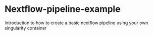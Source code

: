 # Nextflow-pipeline-example
Introduction to how to create a basic nextflow pipeline using your own singularity container

